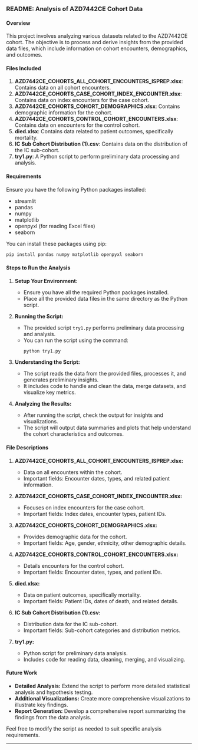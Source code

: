 
### README: Analysis of AZD7442CE Cohort Data

#### Overview

This project involves analyzing various datasets related to the AZD7442CE cohort. The objective is to process and derive insights from the provided data files, which include information on cohort encounters, demographics, and outcomes.

#### Files Included

1. **AZD7442CE_COHORTS_ALL_COHORT_ENCOUNTERS_ISPREP.xlsx**: Contains data on all cohort encounters.
2. **AZD7442CE_COHORTS_CASE_COHORT_INDEX_ENCOUNTER.xlsx**: Contains data on index encounters for the case cohort.
3. **AZD7442CE_COHORTS_COHORT_DEMOGRAPHICS.xlsx**: Contains demographic information for the cohort.
4. **AZD7442CE_COHORTS_CONTROL_COHORT_ENCOUNTERS.xlsx**: Contains data on encounters for the control cohort.
5. **died.xlsx**: Contains data related to patient outcomes, specifically mortality.
6. **IC Sub Cohort Distribution (1).csv**: Contains data on the distribution of the IC sub-cohort.
7. **try1.py**: A Python script to perform preliminary data processing and analysis.

#### Requirements

Ensure you have the following Python packages installed:
- streamlit
- pandas
- numpy
- matplotlib
- openpyxl (for reading Excel files)
- seaborn
  

You can install these packages using pip:

```bash
pip install pandas numpy matplotlib openpyxl seaborn
```

#### Steps to Run the Analysis

1. **Setup Your Environment:**
   - Ensure you have all the required Python packages installed.
   - Place all the provided data files in the same directory as the Python script.

2. **Running the Script:**
   - The provided script `try1.py` performs preliminary data processing and analysis.
   - You can run the script using the command:
     ```bash
     python try1.py
     ```

3. **Understanding the Script:**
   - The script reads the data from the provided files, processes it, and generates preliminary insights.
   - It includes code to handle and clean the data, merge datasets, and visualize key metrics.

4. **Analyzing the Results:**
   - After running the script, check the output for insights and visualizations.
   - The script will output data summaries and plots that help understand the cohort characteristics and outcomes.

#### File Descriptions

1. **AZD7442CE_COHORTS_ALL_COHORT_ENCOUNTERS_ISPREP.xlsx:**
   - Data on all encounters within the cohort.
   - Important fields: Encounter dates, types, and related patient information.

2. **AZD7442CE_COHORTS_CASE_COHORT_INDEX_ENCOUNTER.xlsx:**
   - Focuses on index encounters for the case cohort.
   - Important fields: Index dates, encounter types, patient IDs.

3. **AZD7442CE_COHORTS_COHORT_DEMOGRAPHICS.xlsx:**
   - Provides demographic data for the cohort.
   - Important fields: Age, gender, ethnicity, other demographic details.

4. **AZD7442CE_COHORTS_CONTROL_COHORT_ENCOUNTERS.xlsx:**
   - Details encounters for the control cohort.
   - Important fields: Encounter dates, types, and patient IDs.

5. **died.xlsx:**
   - Data on patient outcomes, specifically mortality.
   - Important fields: Patient IDs, dates of death, and related details.

6. **IC Sub Cohort Distribution (1).csv:**
   - Distribution data for the IC sub-cohort.
   - Important fields: Sub-cohort categories and distribution metrics.

7. **try1.py:**
   - Python script for preliminary data analysis.
   - Includes code for reading data, cleaning, merging, and visualizing.

#### Future Work

- **Detailed Analysis:** Extend the script to perform more detailed statistical analysis and hypothesis testing.
- **Additional Visualizations:** Create more comprehensive visualizations to illustrate key findings.
- **Report Generation:** Develop a comprehensive report summarizing the findings from the data analysis.

Feel free to modify the script as needed to suit specific analysis requirements.

---




